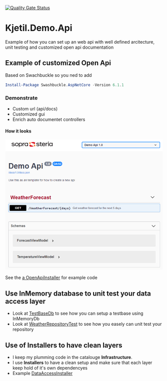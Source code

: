 [![Quality Gate Status](https://sonarcloud.io/api/project_badges/measure?project=kjetil-demo-api&metric=alert_status)](https://sonarcloud.io/dashboard?id=kjetil-demo-api)

# Kjetil.Demo.Api
Example of how you can set up an web api with well defined arcitecture, unit testing and customized open api documentation

## Example of customized Open Api
Based on Swachbuckle so you ned to add 
```Powershell
Install-Package Swashbuckle.AspNetCore -Version 6.1.1
```
### Demonstrate
- Custom url (api/docs)
- Customized gui
- Enrich auto documentet controllers

#### How it looks
![Image of customized open api](docs/OpenApi.png)

See the [a OpenApiInstaller](src/Kjetil.Demo.Api/Infrastructure/OpenApiInstaller.cs) for example code

## Use InMemory database to unit test your data access layer
- Look at [TestBaseDb](tests/Kjetil.Demo.DataAccess.UnitTest/Infrastructure/TestBaseDb.cs) to see how you can setup a testbase using InMemoryDb
- Look at [WeatherRepositoryTest](tests/Kjetil.Demo.DataAccess.UnitTest/Repositories/WeatherRepositoryTest.cs) to see how you easely can unit test your repository

## Use of Installers to have clean layers
- I keep my plumming code in the catalouge **Infrastructure**.
- I use **Installers** to have a clean setup and make sure that each layer keep hold of it's own dependencyes
- Example [DataAccessInstaller](src/Kjetil.Demo.DataAccess/Infrastructure/DataAccessInstaller.cs )
